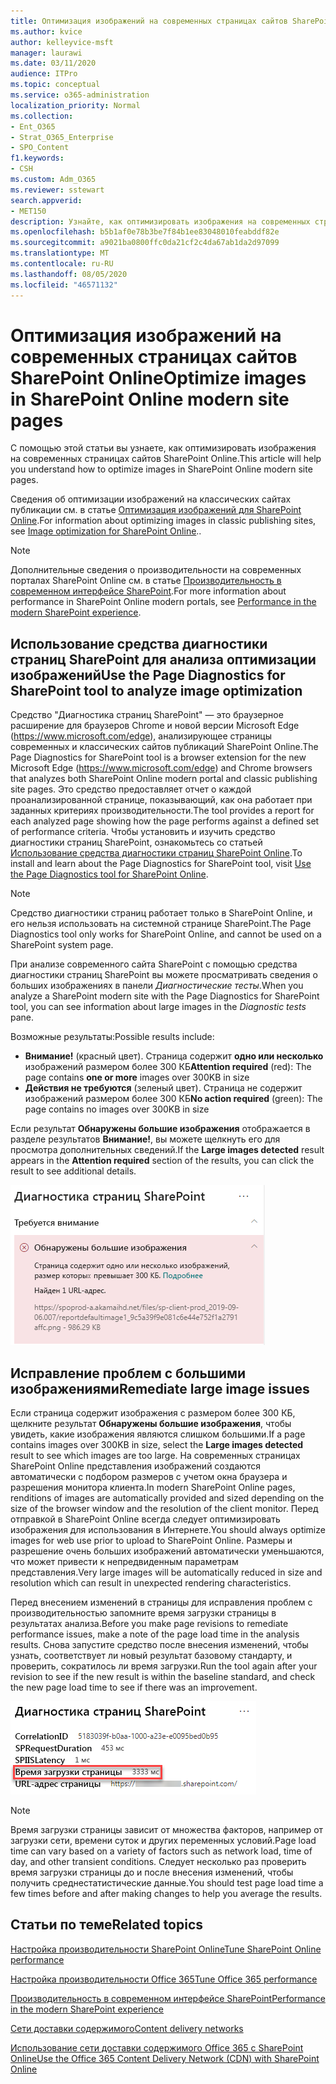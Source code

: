 ```yaml
---
title: Оптимизация изображений на современных страницах сайтов SharePoint Online
ms.author: kvice
author: kelleyvice-msft
manager: laurawi
ms.date: 03/11/2020
audience: ITPro
ms.topic: conceptual
ms.service: o365-administration
localization_priority: Normal
ms.collection:
- Ent_O365
- Strat_O365_Enterprise
- SPO_Content
f1.keywords:
- CSH
ms.custom: Adm_O365
ms.reviewer: sstewart
search.appverid:
- MET150
description: Узнайте, как оптимизировать изображения на современных страницах сайтов SharePoint Online.
ms.openlocfilehash: b5b1af0e78b3be7f84b1ee83048010feabddf82e
ms.sourcegitcommit: a9021ba0800ffc0da21cf2c4da67ab1da2d97099
ms.translationtype: MT
ms.contentlocale: ru-RU
ms.lasthandoff: 08/05/2020
ms.locfileid: "46571132"
---
```

# <a name="optimize-images-in-sharepoint-online-modern-site-pages"></a><span data-ttu-id="c3a26-103">Оптимизация изображений на современных страницах сайтов SharePoint Online</span><span class="sxs-lookup"><span data-stu-id="c3a26-103">Optimize images in SharePoint Online modern site pages</span></span>

<span data-ttu-id="c3a26-104">С помощью этой статьи вы узнаете, как оптимизировать изображения на современных страницах сайтов SharePoint Online.</span><span class="sxs-lookup"><span data-stu-id="c3a26-104">This article will help you understand how to optimize images in SharePoint Online modern site pages.</span></span>

<span data-ttu-id="c3a26-105">Сведения об оптимизации изображений на классических сайтах публикации см. в статье [Оптимизация изображений для SharePoint Online](image-optimization-for-sharepoint-online.md).</span><span class="sxs-lookup"><span data-stu-id="c3a26-105">For information about optimizing images in classic publishing sites, see [Image optimization for SharePoint Online](image-optimization-for-sharepoint-online.md)..</span></span>

>[!NOTE]
><span data-ttu-id="c3a26-106">Дополнительные сведения о производительности на современных порталах SharePoint Online см. в статье [Производительность в современном интерфейсе SharePoint](https://docs.microsoft.com/sharepoint/modern-experience-performance).</span><span class="sxs-lookup"><span data-stu-id="c3a26-106">For more information about performance in SharePoint Online modern portals, see [Performance in the modern SharePoint experience](https://docs.microsoft.com/sharepoint/modern-experience-performance).</span></span>

## <a name="use-the-page-diagnostics-for-sharepoint-tool-to-analyze-image-optimization"></a><span data-ttu-id="c3a26-107">Использование средства диагностики страниц SharePoint для анализа оптимизации изображений</span><span class="sxs-lookup"><span data-stu-id="c3a26-107">Use the Page Diagnostics for SharePoint tool to analyze image optimization</span></span>

<span data-ttu-id="c3a26-108">Средство "Диагностика страниц SharePoint" — это браузерное расширение для браузеров Chrome и новой версии Microsoft Edge (https://www.microsoft.com/edge), анализирующее страницы современных и классических сайтов публикаций SharePoint Online.</span><span class="sxs-lookup"><span data-stu-id="c3a26-108">The Page Diagnostics for SharePoint tool is a browser extension for the new Microsoft Edge (https://www.microsoft.com/edge) and Chrome browsers that analyzes both SharePoint Online modern portal and classic publishing site pages.</span></span> <span data-ttu-id="c3a26-109">Это средство предоставляет отчет о каждой проанализированной странице, показывающий, как она работает при заданных критериях производительности.</span><span class="sxs-lookup"><span data-stu-id="c3a26-109">The tool provides a report for each analyzed page showing how the page performs against a defined set of performance criteria.</span></span> <span data-ttu-id="c3a26-110">Чтобы установить и изучить средство диагностики страниц SharePoint, ознакомьтесь со статьей [Использование средства диагностики страниц SharePoint Online](page-diagnostics-for-spo.md).</span><span class="sxs-lookup"><span data-stu-id="c3a26-110">To install and learn about the Page Diagnostics for SharePoint tool, visit [Use the Page Diagnostics tool for SharePoint Online](page-diagnostics-for-spo.md).</span></span>

>[!NOTE]
><span data-ttu-id="c3a26-111">Средство диагностики страниц работает только в SharePoint Online, и его нельзя использовать на системной странице SharePoint.</span><span class="sxs-lookup"><span data-stu-id="c3a26-111">The Page Diagnostics tool only works for SharePoint Online, and cannot be used on a SharePoint system page.</span></span>

<span data-ttu-id="c3a26-112">При анализе современного сайта SharePoint с помощью средства диагностики страниц SharePoint вы можете просматривать сведения о больших изображениях в панели _Диагностические тесты_.</span><span class="sxs-lookup"><span data-stu-id="c3a26-112">When you analyze a SharePoint modern site with the Page Diagnostics for SharePoint tool, you can see information about large images in the _Diagnostic tests_ pane.</span></span>

<span data-ttu-id="c3a26-113">Возможные результаты:</span><span class="sxs-lookup"><span data-stu-id="c3a26-113">Possible results include:</span></span>

- <span data-ttu-id="c3a26-114">**Внимание!** (красный цвет). Страница содержит **одно или несколько** изображений размером более 300 КБ</span><span class="sxs-lookup"><span data-stu-id="c3a26-114">**Attention required** (red): The page contains **one or more** images over 300KB in size</span></span>
- <span data-ttu-id="c3a26-115">**Действия не требуются** (зеленый цвет). Страница не содержит изображений размером более 300 КБ</span><span class="sxs-lookup"><span data-stu-id="c3a26-115">**No action required** (green): The page contains no images over 300KB in size</span></span>

<span data-ttu-id="c3a26-116">Если результат **Обнаружены большие изображения** отображается в разделе результатов **Внимание!**, вы можете щелкнуть его для просмотра дополнительных сведений.</span><span class="sxs-lookup"><span data-stu-id="c3a26-116">If the **Large images detected** result appears in the **Attention required** section of the results, you can click the result to see additional details.</span></span>

![Результаты средства диагностики страниц](media/modern-portal-optimization/pagediag-large-images.png)

## <a name="remediate-large-image-issues"></a><span data-ttu-id="c3a26-118">Исправление проблем с большими изображениями</span><span class="sxs-lookup"><span data-stu-id="c3a26-118">Remediate large image issues</span></span>

<span data-ttu-id="c3a26-119">Если страница содержит изображения с размером более 300 КБ, щелкните результат **Обнаружены большие изображения**, чтобы увидеть, какие изображения являются слишком большими.</span><span class="sxs-lookup"><span data-stu-id="c3a26-119">If a page contains images over 300KB in size, select the **Large images detected** result to see which images are too large.</span></span> <span data-ttu-id="c3a26-120">На современных страницах SharePoint Online представления изображений создаются автоматически с подбором размеров с учетом окна браузера и разрешения монитора клиента.</span><span class="sxs-lookup"><span data-stu-id="c3a26-120">In modern SharePoint Online pages, renditions of images are automatically provided and sized depending on the size of the browser window and the resolution of the client monitor.</span></span> <span data-ttu-id="c3a26-121">Перед отправкой в SharePoint Online всегда следует оптимизировать изображения для использования в Интернете.</span><span class="sxs-lookup"><span data-stu-id="c3a26-121">You should always optimize images for web use prior to upload to SharePoint Online.</span></span> <span data-ttu-id="c3a26-122">Размеры и разрешение очень больших изображений автоматически уменьшаются, что может привести к непредвиденным параметрам представления.</span><span class="sxs-lookup"><span data-stu-id="c3a26-122">Very large images will be automatically reduced in size and resolution which can result in unexpected rendering characteristics.</span></span>

<span data-ttu-id="c3a26-123">Перед внесением изменений в страницы для исправления проблем с производительностью запомните время загрузки страницы в результатах анализа.</span><span class="sxs-lookup"><span data-stu-id="c3a26-123">Before you make page revisions to remediate performance issues, make a note of the page load time in the analysis results.</span></span> <span data-ttu-id="c3a26-124">Снова запустите средство после внесения изменений, чтобы узнать, соответствует ли новый результат базовому стандарту, и проверить, сократилось ли время загрузки.</span><span class="sxs-lookup"><span data-stu-id="c3a26-124">Run the tool again after your revision to see if the new result is within the baseline standard, and check the new page load time to see if there was an improvement.</span></span>

![Анализ времени загрузки страницы](media/modern-portal-optimization/pagediag-page-load-time.png)

>[!NOTE]
><span data-ttu-id="c3a26-126">Время загрузки страницы зависит от множества факторов, например от загрузки сети, времени суток и других переменных условий.</span><span class="sxs-lookup"><span data-stu-id="c3a26-126">Page load time can vary based on a variety of factors such as network load, time of day, and other transient conditions.</span></span> <span data-ttu-id="c3a26-127">Следует несколько раз проверить время загрузки страницы до и после внесения изменений, чтобы получить среднестатистические данные.</span><span class="sxs-lookup"><span data-stu-id="c3a26-127">You should test page load time a few times before and after making changes to help you average the results.</span></span>

## <a name="related-topics"></a><span data-ttu-id="c3a26-128">Статьи по теме</span><span class="sxs-lookup"><span data-stu-id="c3a26-128">Related topics</span></span>

[<span data-ttu-id="c3a26-129">Настройка производительности SharePoint Online</span><span class="sxs-lookup"><span data-stu-id="c3a26-129">Tune SharePoint Online performance</span></span>](tune-sharepoint-online-performance.md)

[<span data-ttu-id="c3a26-130">Настройка производительности Office 365</span><span class="sxs-lookup"><span data-stu-id="c3a26-130">Tune Office 365 performance</span></span>](tune-office-365-performance.md)

[<span data-ttu-id="c3a26-131">Производительность в современном интерфейсе SharePoint</span><span class="sxs-lookup"><span data-stu-id="c3a26-131">Performance in the modern SharePoint experience</span></span>](https://docs.microsoft.com/sharepoint/modern-experience-performance)

[<span data-ttu-id="c3a26-132">Сети доставки содержимого</span><span class="sxs-lookup"><span data-stu-id="c3a26-132">Content delivery networks</span></span>](content-delivery-networks.md)

[<span data-ttu-id="c3a26-133">Использование сети доставки содержимого Office 365 с SharePoint Online</span><span class="sxs-lookup"><span data-stu-id="c3a26-133">Use the Office 365 Content Delivery Network (CDN) with SharePoint Online</span></span>](use-office-365-cdn-with-spo.md)
